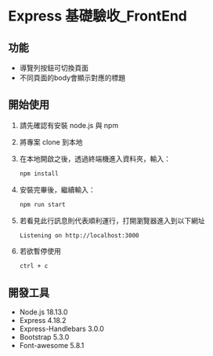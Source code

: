 # Express 基礎驗收_FrontEnd

## 功能

- 導覽列按鈕可切換頁面
- 不同頁面的body會顯示對應的標題

## 開始使用

1. 請先確認有安裝 node.js 與 npm
2. 將專案 clone 到本地
3. 在本地開啟之後，透過終端機進入資料夾，輸入：

   ```bash
   npm install
   ```

4. 安裝完畢後，繼續輸入：

   ```bash
   npm run start
   ```

5. 若看見此行訊息則代表順利運行，打開瀏覽器進入到以下網址

   ```bash
   Listening on http://localhost:3000
   ```

6. 若欲暫停使用

   ```bash
   ctrl + c
   ```

## 開發工具

- Node.js 18.13.0
- Express 4.18.2
- Express-Handlebars 3.0.0
- Bootstrap 5.3.0
- Font-awesome 5.8.1